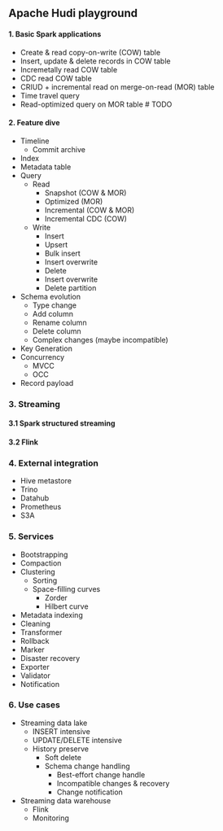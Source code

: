 ## Apache Hudi playground

#### 1. Basic Spark applications

* Create & read copy-on-write (COW) table
* Insert, update & delete records in COW table
* Incremetally read COW table
* CDC read COW table
* CRIUD + incremental read on merge-on-read (MOR) table
* Time travel query
* Read-optimized query on MOR table # TODO

#### 2. Feature dive

* Timeline
  * Commit archive
* Index
* Metadata table
* Query
  * Read
    * Snapshot (COW & MOR)
    * Optimized (MOR)
    * Incremental (COW & MOR)
    * Incremental CDC (COW)
  * Write
    * Insert
    * Upsert
    * Bulk insert
    * Insert overwrite
    * Delete
    * Insert overwrite
    * Delete partition
* Schema evolution
  * Type change
  * Add column
  * Rename column
  * Delete column
  * Complex changes (maybe incompatible)
* Key Generation
* Concurrency
  * MVCC
  * OCC
* Record payload

### 3. Streaming

#### 3.1 Spark structured streaming
#### 3.2 Flink

### 4. External integration

* Hive metastore
* Trino
* Datahub
* Prometheus
* S3A

### 5. Services

* Bootstrapping
* Compaction
* Clustering
  * Sorting
  * Space-filling curves
    * Zorder
    * Hilbert curve
* Metadata indexing
* Cleaning
* Transformer
* Rollback
* Marker
* Disaster recovery
* Exporter
* Validator
* Notification

### 6. Use cases

* Streaming data lake
  * INSERT intensive
  * UPDATE/DELETE intensive
  * History preserve
    * Soft delete
    * Schema change handling
      * Best-effort change handle
      * Incompatible changes & recovery
      * Change notification
* Streaming data warehouse
  * Flink
  * Monitoring

